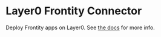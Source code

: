 # Layer0 Frontity Connector

Deploy Frontity apps on Layer0. See [the docs](https://docs.layer0.co/guides/frontity) for more info.
